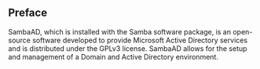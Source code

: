 ## Preface
SambaAD, which is installed with the Samba software package, is an open-source software developed to provide Microsoft Active Directory services and is distributed under the GPLv3 license. SambaAD allows for the setup and management of a Domain and Active Directory environment. <br>
